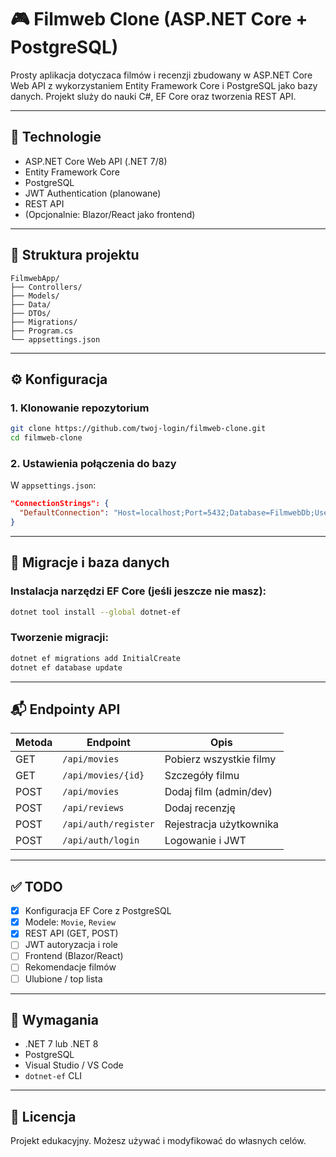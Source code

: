 # 🎮 Filmweb Clone (ASP.NET Core + PostgreSQL)

Prosty aplikacja dotyczaca filmów i recenzji zbudowany w ASP.NET Core Web API z wykorzystaniem Entity Framework Core i PostgreSQL jako bazy danych. Projekt sluży do nauki C#, EF Core oraz tworzenia REST API.

---

## 🚀 Technologie

* ASP.NET Core Web API (.NET 7/8)
* Entity Framework Core
* PostgreSQL
* JWT Authentication (planowane)
* REST API
* (Opcjonalnie: Blazor/React jako frontend)

---

## 📂 Struktura projektu

```
FilmwebApp/
├── Controllers/
├── Models/
├── Data/
├── DTOs/
├── Migrations/
├── Program.cs
└── appsettings.json
```

---

## ⚙️ Konfiguracja

### 1. Klonowanie repozytorium

```bash
git clone https://github.com/twoj-login/filmweb-clone.git
cd filmweb-clone
```

### 2. Ustawienia połączenia do bazy

W `appsettings.json`:

```json
"ConnectionStrings": {
  "DefaultConnection": "Host=localhost;Port=5432;Database=FilmwebDb;Username=postgres;Password=TwojeHaslo"
}
```

---

## 💠 Migracje i baza danych

### Instalacja narzędzi EF Core (jeśli jeszcze nie masz):

```bash
dotnet tool install --global dotnet-ef
```

### Tworzenie migracji:

```bash
dotnet ef migrations add InitialCreate
dotnet ef database update
```

---

## 📬 Endpointy API

| Metoda | Endpoint             | Opis                    |
| ------ | -------------------- | ----------------------- |
| GET    | `/api/movies`        | Pobierz wszystkie filmy |
| GET    | `/api/movies/{id}`   | Szczegóły filmu         |
| POST   | `/api/movies`        | Dodaj film (admin/dev)  |
| POST   | `/api/reviews`       | Dodaj recenzję          |
| POST   | `/api/auth/register` | Rejestracja użytkownika |
| POST   | `/api/auth/login`    | Logowanie i JWT         |

---

## ✅ TODO

* [x] Konfiguracja EF Core z PostgreSQL
* [x] Modele: `Movie`, `Review`
* [x] REST API (GET, POST)
* [ ] JWT autoryzacja i role
* [ ] Frontend (Blazor/React)
* [ ] Rekomendacje filmów
* [ ] Ulubione / top lista

---

## 📌 Wymagania

* .NET 7 lub .NET 8
* PostgreSQL
* Visual Studio / VS Code
* `dotnet-ef` CLI

---

## 📄 Licencja

Projekt edukacyjny. Możesz używać i modyfikować do własnych celów.
